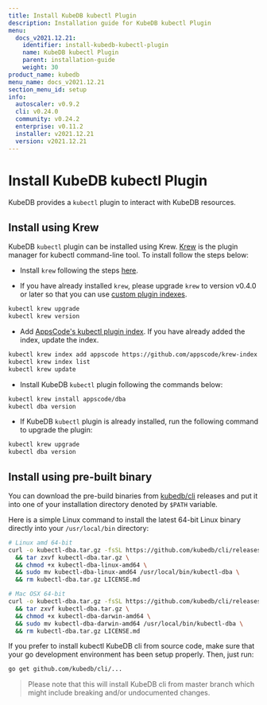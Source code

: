 ```yaml
---
title: Install KubeDB kubectl Plugin
description: Installation guide for KubeDB kubectl Plugin
menu:
  docs_v2021.12.21:
    identifier: install-kubedb-kubectl-plugin
    name: KubeDB kubectl Plugin
    parent: installation-guide
    weight: 30
product_name: kubedb
menu_name: docs_v2021.12.21
section_menu_id: setup
info:
  autoscaler: v0.9.2
  cli: v0.24.0
  community: v0.24.2
  enterprise: v0.11.2
  installer: v2021.12.21
  version: v2021.12.21
---
```


# Install KubeDB kubectl Plugin

KubeDB provides a `kubectl` plugin to interact with KubeDB resources.

## Install using Krew

KubeDB `kubectl` plugin can be installed using Krew. [Krew](https://krew.sigs.k8s.io/) is the plugin manager for kubectl command-line tool. To install follow the steps below:

- Install `krew` following the steps [here](https://krew.sigs.k8s.io/docs/user-guide/setup/install/).

- If you have already installed `krew`, please upgrade `krew` to version v0.4.0 or later so that you can use [custom plugin indexes](https://krew.sigs.k8s.io/docs/user-guide/custom-indexes/).

```bash
kubectl krew upgrade
kubectl krew version
```

- Add [AppsCode's kubectl plugin index](https://github.com/appscode/krew-index). If you have already added the index, update the index.

```bash
kubectl krew index add appscode https://github.com/appscode/krew-index.git
kubectl krew index list
kubectl krew update
```

- Install KubeDB `kubectl` plugin following the commands below:

```bash
kubectl krew install appscode/dba
kubectl dba version
```

- If KubeDB `kubectl` plugin is already installed, run the following command to upgrade the plugin:

```bash
kubectl krew upgrade
kubectl dba version
```

## Install using pre-built binary

You can download the pre-build binaries from [kubedb/cli](https://github.com/kubedb/cli/releases) releases and put it into one of your installation directory denoted by `$PATH` variable.

Here is a simple Linux command to install the latest 64-bit Linux binary directly into your `/usr/local/bin` directory:

```bash
# Linux amd 64-bit
curl -o kubectl-dba.tar.gz -fsSL https://github.com/kubedb/cli/releases/download/{{< param "info.cli" >}}/kubectl-dba-linux-amd64.tar.gz \
  && tar zxvf kubectl-dba.tar.gz \
  && chmod +x kubectl-dba-linux-amd64 \
  && sudo mv kubectl-dba-linux-amd64 /usr/local/bin/kubectl-dba \
  && rm kubectl-dba.tar.gz LICENSE.md

# Mac OSX 64-bit
curl -o kubectl-dba.tar.gz -fsSL https://github.com/kubedb/cli/releases/download/{{< param "info.cli" >}}/kubectl-dba-darwin-amd64.tar.gz \
  && tar zxvf kubectl-dba.tar.gz \
  && chmod +x kubectl-dba-darwin-amd64 \
  && sudo mv kubectl-dba-darwin-amd64 /usr/local/bin/kubectl-dba \
  && rm kubectl-dba.tar.gz LICENSE.md
```

If you prefer to install kubectl KubeDB cli from source code, make sure that your go development environment has been setup properly. Then, just run:

```bash
go get github.com/kubedb/cli/...
```

>Please note that this will install KubeDB cli from master branch which might include breaking and/or undocumented changes.
